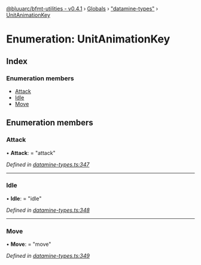 [@bluuarc/bfmt-utilities - v0.4.1](../README.md) › [Globals](../globals.md) › ["datamine-types"](../modules/_datamine_types_.md) › [UnitAnimationKey](_datamine_types_.unitanimationkey.md)

# Enumeration: UnitAnimationKey

## Index

### Enumeration members

* [Attack](_datamine_types_.unitanimationkey.md#attack)
* [Idle](_datamine_types_.unitanimationkey.md#idle)
* [Move](_datamine_types_.unitanimationkey.md#move)

## Enumeration members

###  Attack

• **Attack**: = "attack"

*Defined in [datamine-types.ts:347](https://github.com/BluuArc/bfmt-utilities/blob/master/src/datamine-types.ts#L347)*

___

###  Idle

• **Idle**: = "idle"

*Defined in [datamine-types.ts:348](https://github.com/BluuArc/bfmt-utilities/blob/master/src/datamine-types.ts#L348)*

___

###  Move

• **Move**: = "move"

*Defined in [datamine-types.ts:349](https://github.com/BluuArc/bfmt-utilities/blob/master/src/datamine-types.ts#L349)*
